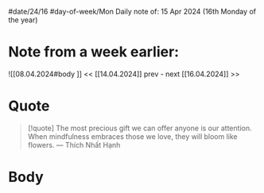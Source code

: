
#date/24/16
#day-of-week/Mon
Daily note of: 15 Apr 2024 (16th Monday of the year)
# Note from a week earlier:
![[08.04.2024#body ]]
 << [[14.04.2024]] prev - next [[16.04.2024]] >>
# Quote

> [!quote] The most precious gift we can offer anyone is our attention. When mindfulness embraces those we love, they will bloom like flowers.
> — Thích Nhất Hạnh
# Body

